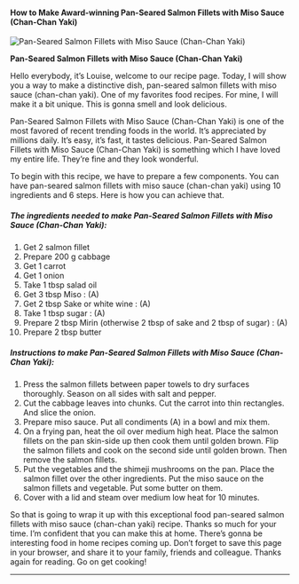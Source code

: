             

#### How to Make Award-winning Pan-Seared Salmon Fillets with Miso Sauce (Chan-Chan Yaki)

![Pan-Seared Salmon Fillets with Miso Sauce (Chan-Chan Yaki)](https://img-global.cpcdn.com/recipes/e51c5ea60262edbb/751x532cq70/pan-seared-salmon-fillets-with-miso-sauce-chan-chan-yaki-recipe-main-photo.jpg)

**Pan-Seared Salmon Fillets with Miso Sauce (Chan-Chan Yaki)**

Hello everybody, it’s Louise, welcome to our recipe page. Today, I will show you a way to make a distinctive dish, pan-seared salmon fillets with miso sauce (chan-chan yaki). One of my favorites food recipes. For mine, I will make it a bit unique. This is gonna smell and look delicious.

Pan-Seared Salmon Fillets with Miso Sauce (Chan-Chan Yaki) is one of the most favored of recent trending foods in the world. It’s appreciated by millions daily. It’s easy, it’s fast, it tastes delicious. Pan-Seared Salmon Fillets with Miso Sauce (Chan-Chan Yaki) is something which I have loved my entire life. They’re fine and they look wonderful.

To begin with this recipe, we have to prepare a few components. You can have pan-seared salmon fillets with miso sauce (chan-chan yaki) using 10 ingredients and 6 steps. Here is how you can achieve that.

##### The ingredients needed to make Pan-Seared Salmon Fillets with Miso Sauce (Chan-Chan Yaki):

1.  Get 2 salmon fillet
2.  Prepare 200 g cabbage
3.  Get 1 carrot
4.  Get 1 onion
5.  Take 1 tbsp salad oil
6.  Get 3 tbsp Miso : (A)
7.  Get 2 tbsp Sake or white wine : (A)
8.  Take 1 tbsp sugar : (A)
9.  Prepare 2 tbsp Mirin (otherwise 2 tbsp of sake and 2 tbsp of sugar) : (A)
10.  Prepare 2 tbsp butter

##### Instructions to make Pan-Seared Salmon Fillets with Miso Sauce (Chan-Chan Yaki):

1.  Press the salmon fillets between paper towels to dry surfaces thoroughly. Season on all sides with salt and pepper.
2.  Cut the cabbage leaves into chunks. Cut the carrot into thin rectangles. And slice the onion.
3.  Prepare miso sauce. Put all condiments (A) in a bowl and mix them.
4.  On a frying pan, heat the oil over medium high heat. Place the salmon fillets on the pan skin-side up then cook them until golden brown. Flip the salmon fillets and cook on the second side until golden brown. Then remove the salmon fillets.
5.  Put the vegetables and the shimeji mushrooms on the pan. Place the salmon fillet over the other ingredients. Put the miso sauce on the salmon fillets and vegetable. Put some butter on them.
6.  Cover with a lid and steam over medium low heat for 10 minutes.

So that is going to wrap it up with this exceptional food pan-seared salmon fillets with miso sauce (chan-chan yaki) recipe. Thanks so much for your time. I’m confident that you can make this at home. There’s gonna be interesting food in home recipes coming up. Don’t forget to save this page in your browser, and share it to your family, friends and colleague. Thanks again for reading. Go on get cooking!

* * *
